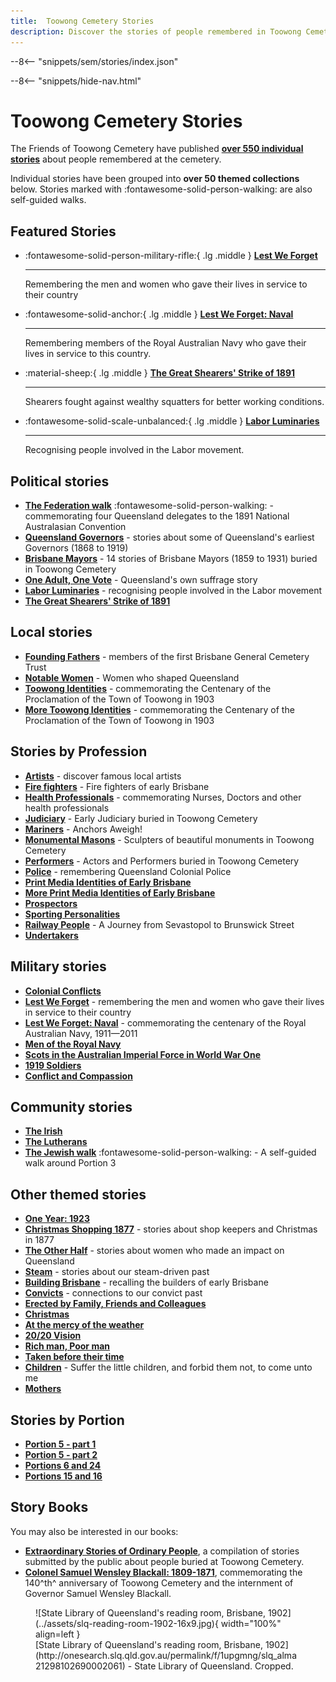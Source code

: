 ```yaml
---
title:  Toowong Cemetery Stories 
description: Discover the stories of people remembered in Toowong Cemetery
---
```


--8<-- "snippets/sem/stories/index.json"


--8<-- "snippets/hide-nav.html"


# Toowong Cemetery Stories

The Friends of Toowong Cemetery have published **[over 550 individual stories](../research/find-a-story.md)** about people remembered at the cemetery. 

Individual stories have been grouped into **over 50 themed collections** below. Stories marked with :fontawesome-solid-person-walking: are also self-guided walks.

## Featured Stories

<div class="grid cards" markdown>  

<!--
-   :material-face-woman-outline:{ .lg .middle } **[Notable Women][notable-women]**

    ---

    Women who shaped Queensland
-->
<!--
-   :four_leaf_clover:{ .lg .middle } **[The Irish][irish]**
  
    ---

    Stories about the Irish remembered in Toowong Cemetery.
-->
<!--   

-   :material-fire:{ .lg .middle } **[Fire! Fire!][fire-fighters]**
  
    ---

    Fire fighters of early Brisbane.

-->

<!-- January Australia Day

-   :flag_au:{ .lg .middle } **[The Federation walk][federation-walk]**
  
    ---

    Discover Queensland's contribution to the Australian Constitution.
-->

<!-- February Valentine's Day Feb 14th 

-   :material-face-woman-outline:{ .lg .middle } **[The Other Half][the-other-half]**
  
    ---

    Women who made an impact on Queensland. 

-->

<!-- March:  International Women'd day 8 Mar 2023, St. Patricks Day, 17 Mar 2023 

-   :four_leaf_clover:{ .lg .middle } **[The Irish][irish]** 
  
    ---

    Stories about the Irish remembered in Toowong Cemetery.

-   :material-face-woman-outline:{ .lg .middle } **[Notable Women][notable-women]**

  
    ---

    Women who shaped Queensland

-->
<!-- April Anzac Day, Easter Lutheran? -->

-   :fontawesome-solid-person-military-rifle:{ .lg .middle } **[Lest We Forget][lest-we-forget]** 
  
    ---

    Remembering the men and women who gave their lives in service to their country

-   :fontawesome-solid-anchor:{ .lg .middle } **[Lest We Forget: Naval][lest-we-forget-navy]**
  
    ---

    Remembering members of the Royal Australian Navy who gave their lives in service to this country.


<!-- May Labour Day -->

-   :material-sheep:{ .lg .middle } **[The Great Shearers' Strike of 1891](shearers-strike.md)**
  
    ---

    Shearers fought against wealthy squatters for better working conditions. 


-   :fontawesome-solid-scale-unbalanced:{ .lg .middle } **[Labor Luminaries][labor-luminaries]**
  
    ---

    Recognising people involved in the Labor movement. 

<!--    -- July RAN founded 

-   :fontawesome-solid-anchor:{ .lg .middle } **[Lest We Forget: Naval][lest-we-forget-navy]**
  
    ---

    Remembering members of the Royal Australian Navy who gave their lives in service to this country.
-->

<!-- August 

-   :material-home-flood:{ .lg .middle } **[Toowong Identities][toowong-identities-1]**
  
    ---

    Commemorating the proclamation of the Town of Toowong in August 1903. 

-   :material-home-group:{ .lg .middle } **[More Toowong Identities][toowong-identities-2]**
  
    ---

    More stories about the people of Town of Toowong.

-   :material-home-city-outline:{ .lg .middle } **[Building Brisbane][brisbane-open-house]** 
  
    ---

    Recalling the builders of early Brisbane.
-->

<!-- October 

-   :fontawesome-solid-scale-balanced:{ .lg .middle } **[Founding Fathers][founding-fathers]** 
  
    ---

    Stories of Toowong Cemetery's first Trustees from 1870

-->

<!-- December 

-   :octicons-gift-16:{ .lg .middle } **[Christmas Shopping 1877][christmas-shopping-1877]** 
  
    ---

    Read the stories of Brisbane's shopkeepers who helped locals celebrate Christmas in 1877.

 -->

<!-- Brisbane City Council Election March 2024 

-   :fontawesome-solid-building-columns:{ .lg .middle } **[Brisbane Mayors][brisbane-mayors]**
  
    ---

    Read about 14 Brisbane Mayors from 1859 to 1931 who are buried in Toowong Cemetery.       


-   :fontawesome-solid-monument:{ .lg .middle } **[Monumental Masons][monumental-masons]**

    ---

    Read about the sculpters of Toowong Cemetery's beautiful monuments.

-->

</div>

## Political stories

- **[The Federation walk][federation-walk]** :fontawesome-solid-person-walking: - commemorating four Queensland delegates to the 1891 National Australasian Convention
- **[Queensland Governors][governors]** - stories about some of Queensland's earliest Governors (1868 to 1919) 
- **[Brisbane Mayors][brisbane-mayors]** - 14 stories of Brisbane Mayors (1859 to 1931) buried in Toowong Cemetery
- **[One Adult, One Vote][suffrage]** - Queensland's own suffrage story 
- **[Labor Luminaries][labor-luminaries]** - recognising people involved in the Labor movement 
- **[The Great Shearers' Strike of 1891](shearers-strike.md)**

## Local stories

- **[Founding Fathers][founding-fathers]** - members of the first Brisbane General Cemetery Trust
- **[Notable Women][notable-women]** - Women who shaped Queensland
- **[Toowong Identities][toowong-identities-1]** - commemorating the Centenary of the Proclamation of the Town of Toowong in 1903 
- **[More Toowong Identities][toowong-identities-2]** - commemorating the Centenary of the Proclamation of the Town of Toowong in 1903

<!--  
- **[Toowong Streets](toowong-street-name-origins.md)** - the origins of Toowong Street names 
--> 

## Stories by Profession

- **[Artists][artists]** - discover famous local artists
- **[Fire fighters][fire-fighters]** - Fire fighters of early Brisbane
- **[Health Professionals][nurses]** - commemorating Nurses, Doctors and other health professionals 
- **[Judiciary][judiciary]** - Early Judiciary buried in Toowong Cemetery 
- **[Mariners][mariners]** - Anchors Aweigh!
- **[Monumental Masons][monumental-masons]** - Sculpters of beautiful monuments in Toowong Cemetery
- **[Performers][actors]** - Actors and Performers buried in Toowong Cemetery
- **[Police][police]** - remembering Queensland Colonial Police
- **[Print Media Identities of Early Brisbane][printers]** 
- **[More Print Media Identities of Early Brisbane][printers2]** 
- **[Prospectors](prospectors.md)** 
- **[Sporting Personalities][sporting-personalities]** 
- **[Railway People][railway]** - A Journey from Sevastopol to Brunswick Street
- **[Undertakers][undertakers]**

## Military stories

- **[Colonial Conflicts][colonial-conflicts]**
- **[Lest We Forget][lest-we-forget]** - remembering the men and women who gave their lives in service to their country
- **[Lest We Forget: Naval][lest-we-forget-navy]** - commemorating the centenary of the Royal Australian Navy, 1911—2011
- **[Men of the Royal Navy][rn]** 
- **[Scots in the Australian Imperial Force in World War One][scots-ww1]** 
- **[1919 Soldiers][1919-soldiers]**  
- **[Conflict and Compassion](conflict-and-compassion.md)** 

<!-- - **[Toowong Cemetery Remembrance Walk][remembrance-walk]** - explore the lives of Queensland's volunteer troops and take a moment to reflect on the service and sacrifice for which the Anzac Legend is known. -->

## Community stories 

- **[The Irish][irish]** 
- **[The Lutherans][lutheran]** 
- **[The Jewish walk][jewish]** :fontawesome-solid-person-walking: - A self-guided walk around Portion 3

## Other themed stories

- **[One Year: 1923](1923.md)**
- **[Christmas Shopping 1877][christmas-shopping-1877]** - stories about shop keepers and Christmas in 1877
- **[The Other Half][the-other-half]** - stories about women who made an impact on Queensland
- **[Steam](steam.md)** - stories about our steam-driven past
- **[Building Brisbane][brisbane-open-house]** - recalling the builders of early Brisbane
- **[Convicts][convicts]** - connections to our convict past
- **[Erected by Family, Friends and Colleagues](erected-by-friends.md)** 
- **[Christmas](christmas.md)** 
- **[At the mercy of the weather](weather.md)** 
- **[20/20 Vision](2020-vision.md)**  
- **[Rich man, Poor man](rich-man-poor-man.md)** 
- **[Taken before their time](taken-before-their-time.md)** 
- **[Children][children]** - Suffer the little children, and forbid them not, to come unto me
- **[Mothers](mothers.md)** 

<!-- 
- **[The Other Half][the-other-half]** - Women who made an impact on Queensland
--> 

## Stories by Portion

- **[Portion 5 - part 1](portion5-part1.md)** 
- **[Portion 5 - part 2](portion5-part2.md)** 
- **[Portions 6 and 24](portion6-and-24.md)** 
- **[Portions 15 and 16](portion15-and-16.md)** 

## Story Books

You may also be interested in our books:

- **[Extraordinary Stories of Ordinary People][Extraordinary Stories]**, a compilation of stories submitted by the public about people buried at Toowong Cemetery.
- **[Colonel Samuel Wensley Blackall: 1809-1871](../assets/documents/samuel-blackall.pdf)**, commemorating the 140^th^ anniversary of Toowong Cemetery and the internment of Governor Samuel Wensley Blackall.

<!-- 
Missing stories

- December 2021	One Day: New Year’s Day, hosted by Meryll Fletcher
- November 2021	Laid to rest in 1921, hosted by Darcy Maddock

-->


<figure markdown>
  ![State Library of Queensland's reading room, Brisbane, 1902](../assets/slq-reading-room-1902-16x9.jpg){ width="100%" align=left }
  <figcaption markdown>[State Library of Queensland's reading room, Brisbane, 1902](http://onesearch.slq.qld.gov.au/permalink/f/1upgmng/slq_alma21298102690002061) - State Library of Queensland. Cropped.</figcaption>
</figure>

<!-- links to pages or pdfs -->

[federation-walk]: ../walks/federation-walk.md
[governors]: governors.md
[brisbane-mayors]: brisbane-mayors.md
[labor-luminaries]: labor-luminaries.md
[suffrage]: suffrage.md
[lest-we-forget]: lest-we-forget.md
[lest-we-forget-navy]: lest-we-forget-navy.md
[rn]: men-of-the-royal-navy.md
[remembrance-walk]: remembrance-walk.md
[scots-ww1]: scots-in-the-aif-ww1.md
[1919-soldiers]: 1919-soldiers.md
[colonial-conflicts]: colonial-conflicts.md

[actors]: all-the-worlds-a-stage.md 
[artists]: artists.md
[fire-fighters]: fire-fighters.md
[mariners]: anchors-aweigh.md
[monumental-masons]: monumental-masons.md
[judiciary]: judiciary.md
[printers]: printers.md
[printers2]: printers-2.md
[police]: police.md
[sporting-personalities]: sporting-personalities.md
[undertakers]: undertakers.md 
[railway]: railway.md 
[nurses]: nurses-and-doctors.md

[founding-fathers]: founding-fathers.md
[notable-women]: notable-women.md
[toowong-identities-1]: toowong-identities-1.md
[toowong-identities-2]: toowong-identities-2.md

[convicts]: convict-connections.md
[irish]: irish.md
[jewish]: ../walks/jewish-walk.md
[lutheran]: lutheran.md
[children]: children.md
[brisbane-open-house]: brisbane-open-house.md

[christmas-shopping-1877]: christmas-shopping-1877.md
[the-other-half]: the-other-half.md

[Extraordinary Stories]: ../about/extraordinary-stories.md
